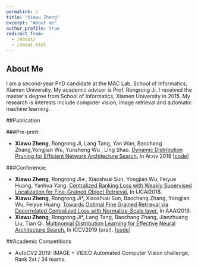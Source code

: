 ```yaml
---
permalink: /
title: "Xiawu Zheng"
excerpt: "About me"
author_profile: true
redirect_from: 
  - /about/
  - /about.html
---
```


## About Me


I am a second-year PhD candidate at the MAC Lab, School of Informatics, Xiamen University. My academic advisor is Prof. Rongrong Ji. I received the master's degree from School of Informatics, Xiamen University in 2015. My research is interests include computer vision, image retrieval and automatic machine learning.

##Publication

###Pre-print:

* **Xiawu Zheng**, Rongrong Ji, Lang Tang, Yan Wan, Baochang Zhang,Yongjian Wu, Yunsheng Wu
, Ling Shao. [Dynamic Distribution Pruning for Efficient Network Architecture Search.](https://arxiv.org/pdf/1905.13543.pdf) In Arxiv 2019 [[code](https://github.com/tanglang96/DDPNAS)]

###Conference:

* **Xiawu Zheng**, Rongrong Ji∗, Xiaoshuai Sun, Yongjian Wu, Feiyue Huang, Yanhua Yang. [Centralized Ranking Loss with Weakly Supervised Localization for Fine-Grained Object Retrieval.](https://arxiv.org/pdf/1905.13543.pdf) In IJCAI2018.
* **Xiawu Zheng**, Rongrong Ji*, Xiaoshuai Sun, Baochang Zhang, Yongjian Wu, Feiyue Huang. [Towards Optimal Fine Grained Retrieval via Decorrelated Centralized Loss with Normalize-Scale layer.](https://arxiv.org/pdf/1905.13543.pdf) In AAAI2019.
* **Xiawu Zheng**, Rongrong Ji*, Lang Tang, Baochang Zhang, Jianzhuang Liu, Tian Qi. [Multinomial Distribution Learning for Effective Neural Architecture Search.](https://arxiv.org/pdf/1905.13543.pdf) In ICCV2019 (oral). [[code](https://github.com/tanglang96/MDENAS)]

##Academic Competitions

* AutoCV2 2019: IMAGE + VIDEO Automated Computer Vision challenge, Rank 2st / 34 teams.